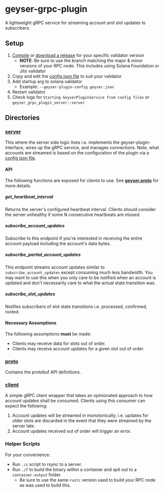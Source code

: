# geyser-grpc-plugin

A lightweight gRPC service for streaming account and slot updates to subscribers.

## Setup
1. [Compile](#helper-scripts) or [download a release](https://github.com/jito-foundation/geyser-grpc-plugin/releases) for your specific validator version
   - **NOTE**: Be sure to use the branch matching the major & minor versions of your RPC node. This includes using Solana Foundation or Jito validator
2. Copy and edit the [config json file](./server/example-config.json) to suit your validator
3. Add startup arg to solana validator
    - Example: `--geyser-plugin-config geyser.json`
4. Restart validator
5. Check logs for `Starting GeyserPluginService from config files` or `geyser_grpc_plugin_server::server`

## Directories

### [server](./server)

This where the server side logic lives i.e. implements the geyser-plugin-interface, wires up the gRPC service, and manages connections.
Note, what accounts are streamed is based on the configuration of the plugin via a [config json file](./server/example-config.json).

#### API

The following functions are exposed for clients to use. See **[geyser.proto](./proto/proto/geyser.proto)** for more details.

##### get_heartbeat_interval

Returns the server's configured heartbeat interval. Clients should consider the server unhealthy if some N consecutive heartbeats are missed.

##### subscribe_account_updates

Subscribe to this endpoint if you're interested in receiving the entire account payload including the account's data bytes.

##### subscribe_partial_account_updates

This endpoint streams account updates similar to `subscribe_account_updates` except consuming much less bandwidth. You may want to
use this when you only care to be notified when an account is updated and don't necessarily care to what the actual state transition was.

##### subscribe_slot_updates

Notifies subscribers of slot state transitions i.e. processed, confirmed, rooted.

#### Necessary Assumptions

The following assumptions __must__ be made:

* Clients may receive data for slots out of order.
* Clients may receive account updates for a given slot out of order.

### [proto](./proto)

Contains the protobuf API definitions.

### [client](./client)

A simple gRPC client wrapper that takes an opinionated approach to how account updates shall be consumed.
Clients using this consumer can expect the following:

1. Account updates will be streamed in monotonically; i.e. updates for older slots are discarded in the event that they were streamed by the server late.
2. Account updates received out of order will trigger an error.

### Helper Scripts

For your convenience:

* Run `./s` script to rsync to a server.
* Run `./f` to build the binary within a container and spit out to a `container-output` folder.
  - Be sure to use the same `rustc` version used to build your RPC node as was used to build this.
